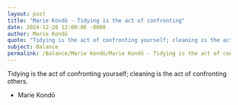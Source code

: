 ```yaml
---
layout: post
title: "Marie Kondō - Tidying is the act of confronting"
date: 2024-12-28 12:00:00 -0000
author: Marie Kondō
quote: "Tidying is the act of confronting yourself; cleaning is the act of confronting others."
subject: Balance
permalink: /Balance/Marie Kondō/Marie Kondō - Tidying is the act of confronting
---
```


Tidying is the act of confronting yourself; cleaning is the act of confronting others.

- Marie Kondō
